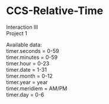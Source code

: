 # CCS-Relative-Time
Interaction III<br/>
Project 1

Available data:<br/>
timer.seconds = 0-59<br/>
timer.minutes = 0-59<br/>
timer.hour = 0-23<br/>
timer.date = 1-31<br/>
timer.month = 0-12<br/>
timer.year = year<br/>
timer.meridiem = AM/PM<br/>
timer.day = 0-6
